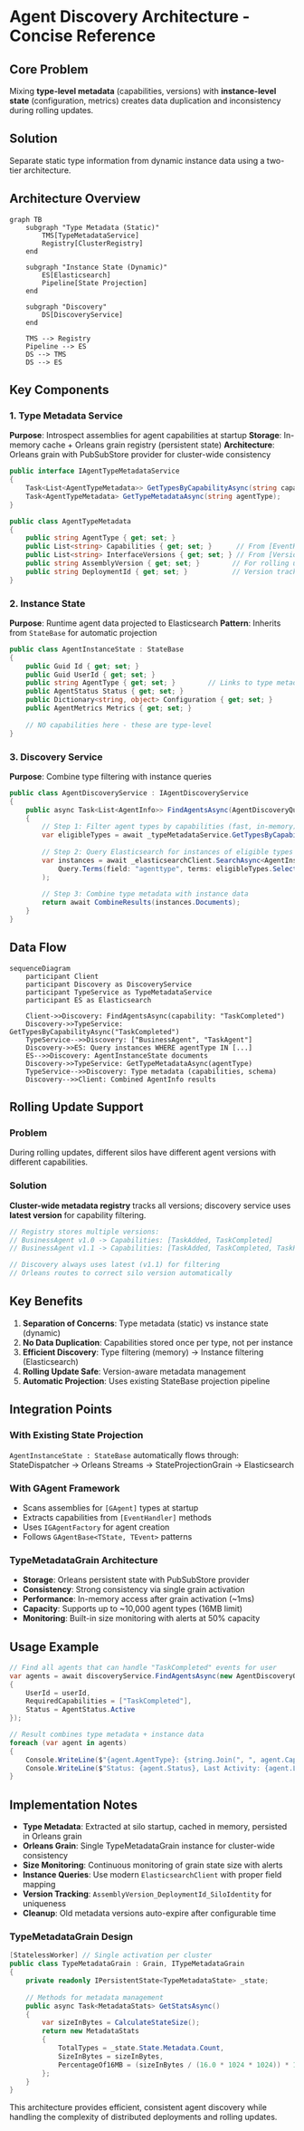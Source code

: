 # Agent Discovery Architecture - Concise Reference

## Core Problem
Mixing **type-level metadata** (capabilities, versions) with **instance-level state** (configuration, metrics) creates data duplication and inconsistency during rolling updates.

## Solution
Separate static type information from dynamic instance data using a two-tier architecture.

## Architecture Overview

```mermaid
graph TB
    subgraph "Type Metadata (Static)"
        TMS[TypeMetadataService]
        Registry[ClusterRegistry]
    end
    
    subgraph "Instance State (Dynamic)"
        ES[Elasticsearch]
        Pipeline[State Projection]
    end
    
    subgraph "Discovery"
        DS[DiscoveryService]
    end
    
    TMS --> Registry
    Pipeline --> ES
    DS --> TMS
    DS --> ES
```

## Key Components

### 1. Type Metadata Service
**Purpose**: Introspect assemblies for agent capabilities at startup
**Storage**: In-memory cache + Orleans grain registry (persistent state)
**Architecture**: Orleans grain with PubSubStore provider for cluster-wide consistency

```csharp
public interface IAgentTypeMetadataService
{
    Task<List<AgentTypeMetadata>> GetTypesByCapabilityAsync(string capability);
    Task<AgentTypeMetadata> GetTypeMetadataAsync(string agentType);
}

public class AgentTypeMetadata
{
    public string AgentType { get; set; }
    public List<string> Capabilities { get; set; }      // From [EventHandler] methods
    public List<string> InterfaceVersions { get; set; } // From [Version] attributes  
    public string AssemblyVersion { get; set; }        // For rolling updates
    public string DeploymentId { get; set; }           // Version tracking
}
```

### 2. Instance State
**Purpose**: Runtime agent data projected to Elasticsearch
**Pattern**: Inherits from `StateBase` for automatic projection

```csharp
public class AgentInstanceState : StateBase
{
    public Guid Id { get; set; }
    public Guid UserId { get; set; }
    public string AgentType { get; set; }        // Links to type metadata
    public AgentStatus Status { get; set; }
    public Dictionary<string, object> Configuration { get; set; }
    public AgentMetrics Metrics { get; set; }
    
    // NO capabilities here - these are type-level
}
```

### 3. Discovery Service
**Purpose**: Combine type filtering with instance queries

```csharp
public class AgentDiscoveryService : IAgentDiscoveryService
{
    public async Task<List<AgentInfo>> FindAgentsAsync(AgentDiscoveryQuery query)
    {
        // Step 1: Filter agent types by capabilities (fast, in-memory)
        var eligibleTypes = await _typeMetadataService.GetTypesByCapabilityAsync(query.Capability);
        
        // Step 2: Query Elasticsearch for instances of eligible types (scalable)
        var instances = await _elasticsearchClient.SearchAsync<AgentInstanceState>(
            Query.Terms(field: "agenttype", terms: eligibleTypes.Select(t => t.AgentType))
        );
        
        // Step 3: Combine type metadata with instance data
        return await CombineResults(instances.Documents);
    }
}
```

## Data Flow

```mermaid
sequenceDiagram
    participant Client
    participant Discovery as DiscoveryService
    participant TypeService as TypeMetadataService
    participant ES as Elasticsearch
    
    Client->>Discovery: FindAgentsAsync(capability: "TaskCompleted")
    Discovery->>TypeService: GetTypesByCapabilityAsync("TaskCompleted")
    TypeService-->>Discovery: ["BusinessAgent", "TaskAgent"]
    Discovery->>ES: Query instances WHERE agentType IN [...]
    ES-->>Discovery: AgentInstanceState documents
    Discovery->>TypeService: GetTypeMetadataAsync(agentType)
    TypeService-->>Discovery: Type metadata (capabilities, schema)
    Discovery-->>Client: Combined AgentInfo results
```

## Rolling Update Support

### Problem
During rolling updates, different silos have different agent versions with different capabilities.

### Solution
**Cluster-wide metadata registry** tracks all versions; discovery service uses **latest version** for capability filtering.

```csharp
// Registry stores multiple versions:
// BusinessAgent v1.0 -> Capabilities: [TaskAdded, TaskCompleted]  
// BusinessAgent v1.1 -> Capabilities: [TaskAdded, TaskCompleted, TaskPrioritized]

// Discovery always uses latest (v1.1) for filtering
// Orleans routes to correct silo version automatically
```

## Key Benefits

1. **Separation of Concerns**: Type metadata (static) vs instance state (dynamic)
2. **No Data Duplication**: Capabilities stored once per type, not per instance
3. **Efficient Discovery**: Type filtering (memory) → Instance filtering (Elasticsearch)
4. **Rolling Update Safe**: Version-aware metadata management
5. **Automatic Projection**: Uses existing StateBase projection pipeline

## Integration Points

### With Existing State Projection
`AgentInstanceState : StateBase` automatically flows through:
StateDispatcher → Orleans Streams → StateProjectionGrain → Elasticsearch

### With GAgent Framework
- Scans assemblies for `[GAgent]` types at startup
- Extracts capabilities from `[EventHandler]` methods
- Uses `IGAgentFactory` for agent creation
- Follows `GAgentBase<TState, TEvent>` patterns

### TypeMetadataGrain Architecture
- **Storage**: Orleans persistent state with PubSubStore provider
- **Consistency**: Strong consistency via single grain activation
- **Performance**: In-memory access after grain activation (~1ms)
- **Capacity**: Supports up to ~10,000 agent types (16MB limit)
- **Monitoring**: Built-in size monitoring with alerts at 50% capacity

## Usage Example

```csharp
// Find all agents that can handle "TaskCompleted" events for user
var agents = await discoveryService.FindAgentsAsync(new AgentDiscoveryQuery 
{
    UserId = userId,
    RequiredCapabilities = ["TaskCompleted"],
    Status = AgentStatus.Active
});

// Result combines type metadata + instance data
foreach (var agent in agents)
{
    Console.WriteLine($"{agent.AgentType}: {string.Join(", ", agent.Capabilities)}");
    Console.WriteLine($"Status: {agent.Status}, Last Activity: {agent.LastActivity}");
}
```

## Implementation Notes

- **Type Metadata**: Extracted at silo startup, cached in memory, persisted in Orleans grain
- **Orleans Grain**: Single TypeMetadataGrain instance for cluster-wide consistency
- **Size Monitoring**: Continuous monitoring of grain state size with alerts
- **Instance Queries**: Use modern `ElasticsearchClient` with proper field mapping
- **Version Tracking**: `AssemblyVersion_DeploymentId_SiloIdentity` for uniqueness
- **Cleanup**: Old metadata versions auto-expire after configurable time

### TypeMetadataGrain Design
```csharp
[StatelessWorker] // Single activation per cluster
public class TypeMetadataGrain : Grain, ITypeMetadataGrain
{
    private readonly IPersistentState<TypeMetadataState> _state;
    
    // Methods for metadata management
    public async Task<MetadataStats> GetStatsAsync()
    {
        var sizeInBytes = CalculateStateSize();
        return new MetadataStats
        {
            TotalTypes = _state.State.Metadata.Count,
            SizeInBytes = sizeInBytes,
            PercentageOf16MB = (sizeInBytes / (16.0 * 1024 * 1024)) * 100
        };
    }
}
```

This architecture provides efficient, consistent agent discovery while handling the complexity of distributed deployments and rolling updates.